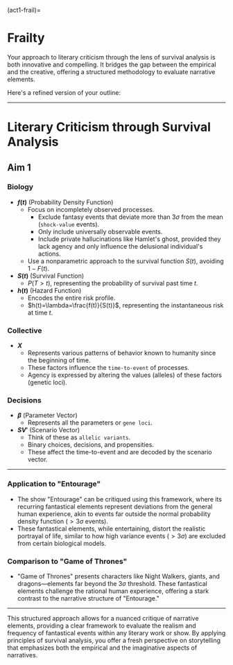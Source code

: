 (act1-frail)=
# Frailty

Your approach to literary criticism through the lens of survival analysis is both innovative and compelling. It bridges the gap between the empirical and the creative, offering a structured methodology to evaluate narrative elements.

Here's a refined version of your outline:

---

# Literary Criticism through Survival Analysis

## Aim 1

### Biology
- **$f(t)$** (Probability Density Function)
  - Focus on incompletely observed processes.
    - Exclude fantasy events that deviate more than $3\sigma$ from the mean (`shock-value` events).
    - Only include universally observable events.
    - Include private hallucinations like Hamlet's ghost, provided they lack agency and only influence the delusional individual's actions.
  - Use a nonparametric approach to the survival function $S(t)$, avoiding $1 - F(t)$.
- **$S(t)$** (Survival Function)
  - $P(T>t)$, representing the probability of survival past time $t$.
- **$h(t)$** (Hazard Function)
  - Encodes the entire risk profile.
  - $h(t)=\lambda=\frac{f(t)}{S(t)}$, representing the instantaneous risk at time $t$.

### Collective
- **$X$**
  - Represents various patterns of behavior known to humanity since the beginning of time.
  - These factors influence the `time-to-event` of processes.
  - Agency is expressed by altering the values (alleles) of these factors (genetic loci).

### Decisions
- **$\beta$** (Parameter Vector)
  - Represents all the parameters or `gene loci`.
- **$SV'$** (Scenario Vector)
  - Think of these as `allelic variants`.
  - Binary choices, decisions, and propensities.
  - These affect the time-to-event and are decoded by the scenario vector.

---

### Application to "Entourage"
- The show "Entourage" can be critiqued using this framework, where its recurring fantastical elements represent deviations from the general human experience, akin to events far outside the normal probability density function ($>3\sigma$ events).
- These fantastical elements, while entertaining, distort the realistic portrayal of life, similar to how high variance events ($>3\sigma$) are excluded from certain biological models.

### Comparison to "Game of Thrones"
- "Game of Thrones" presents characters like Night Walkers, giants, and dragons—elements far beyond the $3\sigma$ threshold. These fantastical elements challenge the rational human experience, offering a stark contrast to the narrative structure of "Entourage."

---

This structured approach allows for a nuanced critique of narrative elements, providing a clear framework to evaluate the realism and frequency of fantastical events within any literary work or show. By applying principles of survival analysis, you offer a fresh perspective on storytelling that emphasizes both the empirical and the imaginative aspects of narratives.